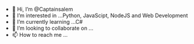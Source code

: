 - 👋 Hi, I’m @Captainsalem
- 👀 I’m interested in ...Python, JavaScipt, NodeJS and Web Development
- 🌱 I’m currently learning ...C#
- 💞️ I’m looking to collaborate on ...
- 📫 How to reach me ...

<!---
Captainsalem/Captainsalem is a ✨ special ✨ repository because its `README.md` (this file) appears on your GitHub profile.
You can click the Preview link to take a look at your changes.
--->
